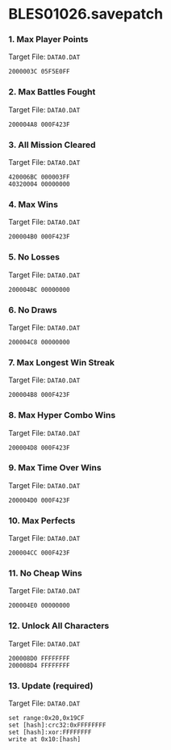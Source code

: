 # BLES01026.savepatch

### 1. Max Player Points

Target File: `DATA0.DAT`

```
2000003C 05F5E0FF
```

### 2. Max Battles Fought

Target File: `DATA0.DAT`

```
200004A8 000F423F
```

### 3. All Mission Cleared

Target File: `DATA0.DAT`

```
420006BC 000003FF
40320004 00000000
```

### 4. Max Wins

Target File: `DATA0.DAT`

```
200004B0 000F423F
```

### 5. No Losses

Target File: `DATA0.DAT`

```
200004BC 00000000
```

### 6. No Draws

Target File: `DATA0.DAT`

```
200004C8 00000000
```

### 7. Max Longest Win Streak

Target File: `DATA0.DAT`

```
200004B8 000F423F
```

### 8. Max Hyper Combo Wins

Target File: `DATA0.DAT`

```
200004D8 000F423F
```

### 9. Max Time Over Wins

Target File: `DATA0.DAT`

```
200004D0 000F423F
```

### 10. Max Perfects

Target File: `DATA0.DAT`

```
200004CC 000F423F
```

### 11. No Cheap Wins

Target File: `DATA0.DAT`

```
200004E0 00000000
```

### 12. Unlock All Characters

Target File: `DATA0.DAT`

```
200008D0 FFFFFFFF
200008D4 FFFFFFFF
```

### 13. Update (required)

Target File: `DATA0.DAT`

```
set range:0x20,0x19CF
set [hash]:crc32:0xFFFFFFFF
set [hash]:xor:FFFFFFFF
write at 0x10:[hash]
```

